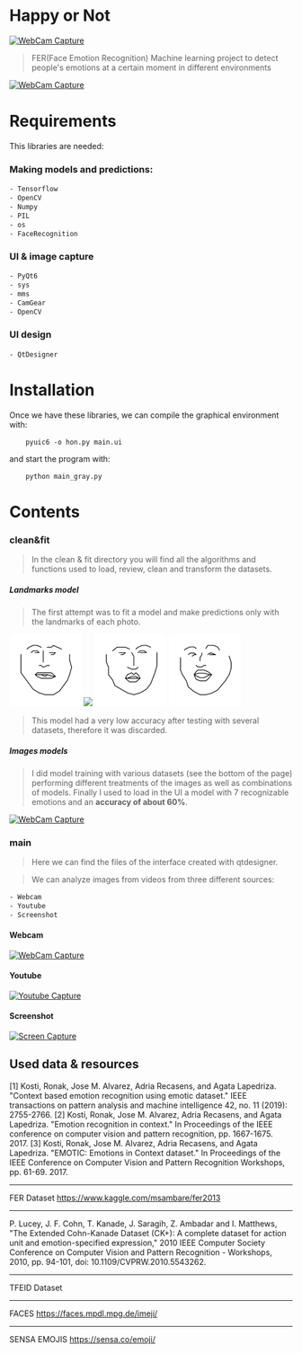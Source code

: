 # Happy or Not

[![WebCam Capture](https://i0.wp.com/sonria.com/wp-content/uploads/2016/07/eeaa2.jpg?resize=700%2C224&ssl=1)](https://i0.wp.com/sonria.com/wp-content/uploads/2016/07/eeaa2.jpg?resize=700%2C224&ssl=1)

> FER(Face Emotion Recognition) Machine learning project to detect people's emotions at a certain moment in different environments

[![WebCam Capture](https://img.youtube.com/vi/jKjpwnIFuek/0.jpg)](https://youtu.be/jKjpwnIFuek)


# Requirements
This libraries are needed:
### Making models and predictions:
    - Tensorflow
    - OpenCV
    - Numpy
    - PIL
    - os
    - FaceRecognition
### UI & image capture
    - PyQt6
    - sys
    - mms
    - CamGear
    - OpenCV

### UI design
    - QtDesigner

# Installation   
Once we have these libraries, we can compile the graphical environment with:

        pyuic6 -o hon.py main.ui

and start the program with:

        python main_gray.py

# Contents   
### clean&fit
> In the clean & fit directory you will find all the algorithms and functions used to load, review, clean and transform the datasets.

##### Landmarks model
> The first attempt was to fit a model and make predictions only with the landmarks of each photo.

<img src="imgs/lmhap.png"
     width= "128px" /> 
<img src="imgs/lmamger.png"
     width= "128px" /> 
<img src="imgs/lmdis.png"
     width= "128px" />
<img src="imgs/lmfear.png"
     width= "128px" />    
    
> This model had a very low accuracy after testing with several datasets, therefore it was discarded.

##### Images models
> I did model training with various datasets (see the bottom of the page) performing different treatments of the images as well as combinations of models.
Finally I used to load in the UI a model with 7 recognizable emotions and an **accuracy of about 60%**.

[![WebCam Capture](https://img.youtube.com/vi/DKEnSHfwXgk/0.jpg)](https://youtu.be/DKEnSHfwXgk)

### main
> Here we can find the files of the interface created with qtdesigner.

> We can analyze images from videos from three different sources:

    - Webcam
    - Youtube
    - Screenshot

#### Webcam
[![WebCam Capture](https://img.youtube.com/vi/jKjpwnIFuek/0.jpg)](https://youtu.be/jKjpwnIFuek)

#### Youtube

[![Youtube Capture](https://img.youtube.com/vi/WwIlMd8oUkU/0.jpg)](https://youtu.be/WwIlMd8oUkU)
#### Screenshot

[![Screen Capture](https://img.youtube.com/vi/CkPy4aHnup8/0.jpg)](https://youtu.be/CkPy4aHnup8)


## Used data & resources

[1] Kosti, Ronak, Jose M. Alvarez, Adria Recasens, and Agata Lapedriza. "Context based emotion recognition using emotic dataset." IEEE transactions on pattern analysis and machine intelligence 42, no. 11 (2019): 2755-2766.
[2] Kosti, Ronak, Jose M. Alvarez, Adria Recasens, and Agata Lapedriza. "Emotion recognition in context." In Proceedings of the IEEE conference on computer vision and pattern recognition, pp. 1667-1675. 2017.
[3] Kosti, Ronak, Jose M. Alvarez, Adria Recasens, and Agata Lapedriza. "EMOTIC: Emotions in Context dataset." In Proceedings of the IEEE Conference on Computer Vision and Pattern Recognition Workshops, pp. 61-69. 2017.

----------------------------------------

FER Dataset
https://www.kaggle.com/msambare/fer2013

---------------------------------------

P. Lucey, J. F. Cohn, T. Kanade, J. Saragih, Z. Ambadar and I. Matthews, "The Extended Cohn-Kanade Dataset (CK+): A complete dataset for action unit and emotion-specified expression," 2010 IEEE Computer Society Conference on Computer Vision and Pattern Recognition - Workshops, 2010, pp. 94-101, doi: 10.1109/CVPRW.2010.5543262.

---------------------------------

TFEID Dataset

-----------------------------

FACES https://faces.mpdl.mpg.de/imeji/

----------------------------

SENSA EMOJIS https://sensa.co/emoji/